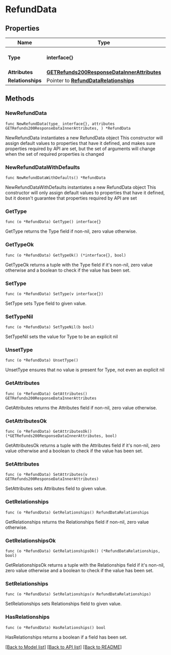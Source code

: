 # RefundData

## Properties

Name | Type | Description | Notes
------------ | ------------- | ------------- | -------------
**Type** | **interface{}** | The resource&#39;s type | 
**Attributes** | [**GETRefunds200ResponseDataInnerAttributes**](GETRefunds200ResponseDataInnerAttributes.md) |  | 
**Relationships** | Pointer to [**RefundDataRelationships**](RefundDataRelationships.md) |  | [optional] 

## Methods

### NewRefundData

`func NewRefundData(type_ interface{}, attributes GETRefunds200ResponseDataInnerAttributes, ) *RefundData`

NewRefundData instantiates a new RefundData object
This constructor will assign default values to properties that have it defined,
and makes sure properties required by API are set, but the set of arguments
will change when the set of required properties is changed

### NewRefundDataWithDefaults

`func NewRefundDataWithDefaults() *RefundData`

NewRefundDataWithDefaults instantiates a new RefundData object
This constructor will only assign default values to properties that have it defined,
but it doesn't guarantee that properties required by API are set

### GetType

`func (o *RefundData) GetType() interface{}`

GetType returns the Type field if non-nil, zero value otherwise.

### GetTypeOk

`func (o *RefundData) GetTypeOk() (*interface{}, bool)`

GetTypeOk returns a tuple with the Type field if it's non-nil, zero value otherwise
and a boolean to check if the value has been set.

### SetType

`func (o *RefundData) SetType(v interface{})`

SetType sets Type field to given value.


### SetTypeNil

`func (o *RefundData) SetTypeNil(b bool)`

 SetTypeNil sets the value for Type to be an explicit nil

### UnsetType
`func (o *RefundData) UnsetType()`

UnsetType ensures that no value is present for Type, not even an explicit nil
### GetAttributes

`func (o *RefundData) GetAttributes() GETRefunds200ResponseDataInnerAttributes`

GetAttributes returns the Attributes field if non-nil, zero value otherwise.

### GetAttributesOk

`func (o *RefundData) GetAttributesOk() (*GETRefunds200ResponseDataInnerAttributes, bool)`

GetAttributesOk returns a tuple with the Attributes field if it's non-nil, zero value otherwise
and a boolean to check if the value has been set.

### SetAttributes

`func (o *RefundData) SetAttributes(v GETRefunds200ResponseDataInnerAttributes)`

SetAttributes sets Attributes field to given value.


### GetRelationships

`func (o *RefundData) GetRelationships() RefundDataRelationships`

GetRelationships returns the Relationships field if non-nil, zero value otherwise.

### GetRelationshipsOk

`func (o *RefundData) GetRelationshipsOk() (*RefundDataRelationships, bool)`

GetRelationshipsOk returns a tuple with the Relationships field if it's non-nil, zero value otherwise
and a boolean to check if the value has been set.

### SetRelationships

`func (o *RefundData) SetRelationships(v RefundDataRelationships)`

SetRelationships sets Relationships field to given value.

### HasRelationships

`func (o *RefundData) HasRelationships() bool`

HasRelationships returns a boolean if a field has been set.


[[Back to Model list]](../README.md#documentation-for-models) [[Back to API list]](../README.md#documentation-for-api-endpoints) [[Back to README]](../README.md)


